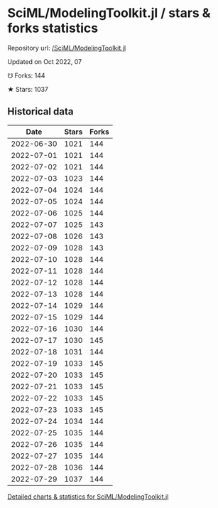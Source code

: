 # SciML/ModelingToolkit.jl / stars & forks statistics

Repository url: [/SciML/ModelingToolkit.jl](https://github.com/SciML/ModelingToolkit.jl)

Updated on Oct 2022, 07

☋ Forks: 144

★ Stars: 1037

## Historical data
| Date | Stars | Forks |
|------|-------|-------|
| 2022-06-30 | 1021 | 144 | 
| 2022-07-01 | 1021 | 144 | 
| 2022-07-02 | 1021 | 144 | 
| 2022-07-03 | 1023 | 144 | 
| 2022-07-04 | 1024 | 144 | 
| 2022-07-05 | 1024 | 144 | 
| 2022-07-06 | 1025 | 144 | 
| 2022-07-07 | 1025 | 143 | 
| 2022-07-08 | 1026 | 143 | 
| 2022-07-09 | 1028 | 143 | 
| 2022-07-10 | 1028 | 144 | 
| 2022-07-11 | 1028 | 144 | 
| 2022-07-12 | 1028 | 144 | 
| 2022-07-13 | 1028 | 144 | 
| 2022-07-14 | 1029 | 144 | 
| 2022-07-15 | 1029 | 144 | 
| 2022-07-16 | 1030 | 144 | 
| 2022-07-17 | 1030 | 145 | 
| 2022-07-18 | 1031 | 144 | 
| 2022-07-19 | 1033 | 145 | 
| 2022-07-20 | 1033 | 145 | 
| 2022-07-21 | 1033 | 145 | 
| 2022-07-22 | 1033 | 145 | 
| 2022-07-23 | 1033 | 145 | 
| 2022-07-24 | 1034 | 144 | 
| 2022-07-25 | 1035 | 144 | 
| 2022-07-26 | 1035 | 144 | 
| 2022-07-27 | 1035 | 144 | 
| 2022-07-28 | 1036 | 144 | 
| 2022-07-29 | 1037 | 144 | 


[Detailed charts & statistics for SciML/ModelingToolkit.jl](https://reviewgithub.com/rep/SciML/ModelingToolkit.jl)
